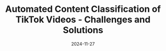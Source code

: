 ---
title: "Automated Content Classification of TikTok Videos - Challenges and Solutions"
collection: talks
permalink: /talks/2024-11-27-Automated-Content-Classification-of-TikTok-Videos-Challenges-and-Solutions
date: 2024-11-27
venue: 'Visual Aspects of Political Communication and Digital Platforms'
paperurl: 'https://www.collegium.ethz.ch/events/fellow-year-2024-2025/visual-aspects-of-political-communication-and-digital-platforms'
citation: ' Lion Wedel, &quot;Automated Content Classification of TikTok Videos - Challenges and Solutions.&quot; Visual Aspects of Political Communication and Digital Platforms, 1900.'
doi: 'https://www.collegium.ethz.ch/events/fellow-year-2024-2025/visual-aspects-of-political-communication-and-digital-platforms'
---